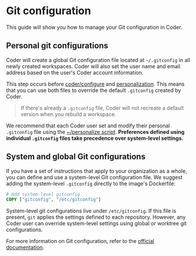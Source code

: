 # Git configuration

This guide will show you how to manage your Git configuration in Coder.

## Personal git configurations

Coder will create a global Git configuration file located at `~/.gitconfig` in
all newly created workspaces. Coder will also set the user name and email
address based on the user's Coder account information.

This step occurs before [coder/configure](images/../../../images/configure.md)
and [personalization](../../workspaces/personalization.md). This means that you
can use both files to override the default `.gitconfig` created by Coder.

> If there's already a `.gitconfig` file, Coder will not recreate a default
> version when you rebuild a workspace.

We recommend that each Coder user set and modify their personal `.gitconfig`
file using the [~/personalize script](../../workspaces/personalization.md).
**Preferences defined using individual `.gitconfig` files take precedence over
system-level settings.**

## System and global Git configurations

If you have a set of instructions that apply to your organization as a whole,
you can define and use a system-level Git configuration file. We suggest adding
the system-level `.gitconfig` directly to the image's Dockerfile:

```Dockerfile
# Add system-level gitconfig
COPY ["gitconfig", "/etc/gitconfig"]
```

System-level git configurations live under `/etc/gitconfig`. If this file is
present, `git` applies the settings defined to each repository. However, any
Coder user can override system-level settings using global or worktree git
configurations.

For more information on Git configuration, refer to the [official
documentation](https://git-scm.com/docs/git-config).
